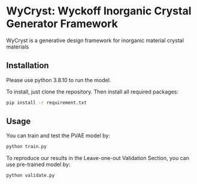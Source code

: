# WyCryst: Wyckoff Inorganic Crystal Generator Framework

WyCryst is a generative design framework for inorganic material crystal materials 


## Installation

Please use python 3.8.10 to run the model.

To install, just clone the repository. Then install all required packages:

```bash
pip install -r requirement.txt
```

## Usage

You can train and test the PVAE model by:

```bash
python train.py
```

To reproduce our results in the Leave-one-out Validation Section, you can use pre-trained model by:

```bash
python validate.py
```

